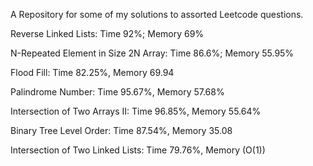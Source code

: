 
A Repository for some of my solutions to assorted Leetcode questions.

Reverse Linked Lists: Time 92%; Memory 69%

N-Repeated Element in Size 2N Array: Time 86.6%; Memory 55.95%

Flood Fill: Time 82.25%, Memory 69.94

Palindrome Number: Time 95.67%, Memory 57.68%

Intersection of Two Arrays II: Time 96.85%, Memory 55.64%

Binary Tree Level Order: Time 87.54%, Memory 35.08

Intersection of Two Linked Lists: Time 79.76%, Memory (O(1))
